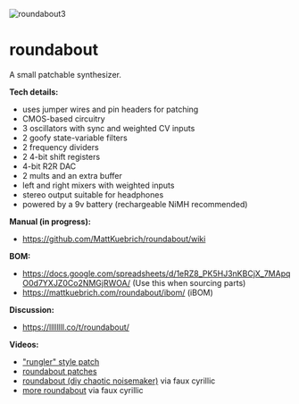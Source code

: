![roundabout3](https://user-images.githubusercontent.com/1854586/172068927-263c8054-6ef1-411d-a546-8c2ccda537c7.jpg)

# roundabout

A small patchable synthesizer. 

**Tech details:**
* uses jumper wires and pin headers for patching
* CMOS-based circuitry
* 3 oscillators with sync and weighted CV inputs
* 2 goofy state-variable filters
* 2 frequency dividers
* 2 4-bit shift registers
* 4-bit R2R DAC
* 2 mults and an extra buffer
* left and right mixers with weighted inputs
* stereo output suitable for headphones
* powered by a 9v battery (rechargeable NiMH recommended)

**Manual (in progress):**
* https://github.com/MattKuebrich/roundabout/wiki

**BOM:**
* https://docs.google.com/spreadsheets/d/1eRZ8_PK5HJ3nKBCjX_7MApqO0d7YXJZ0Co2NMGjRWOA/ (Use this when sourcing parts)
* https://mattkuebrich.com/roundabout/ibom/ (iBOM)

**Discussion:**
* https://llllllll.co/t/roundabout/

**Videos:**
* ["rungler" style patch](https://www.youtube.com/watch?v=ytJG46xOFfk)
* [roundabout patches](https://www.youtube.com/watch?v=ydb6eBDvvTU)
* [roundabout (diy chaotic noisemaker)](https://www.youtube.com/watch?v=AI57evs5uT8) via faux cyrillic
* [more roundabout](https://www.youtube.com/watch?v=UM-IDm9ta4I) via faux cyrillic


